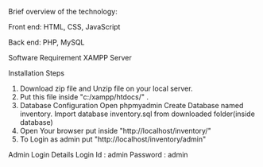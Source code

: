 Brief overview of the technology:

Front end: 
HTML, CSS, JavaScript

Back end: 
PHP, MySQL

 

Software Requirement
XAMPP Server

Installation Steps
1. Download zip file and Unzip file on your local server.
2. Put this file inside "c:/xampp/htdocs/" .
3. Database Configuration
Open phpmyadmin
Create Database named inventory.
Import database inventory.sql from downloaded folder(inside database)
4. Open Your browser put inside "http://localhost/inventory/"
5. To Login as admin put "http://localhost/inventory/admin"

Admin Login Details
Login Id : admin
Password : admin

